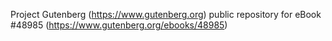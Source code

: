 Project Gutenberg (https://www.gutenberg.org) public repository for eBook #48985 (https://www.gutenberg.org/ebooks/48985)
